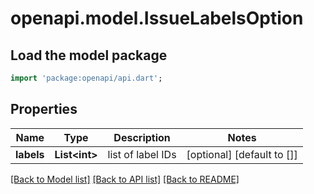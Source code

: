 # openapi.model.IssueLabelsOption

## Load the model package
```dart
import 'package:openapi/api.dart';
```

## Properties
Name | Type | Description | Notes
------------ | ------------- | ------------- | -------------
**labels** | **List&lt;int&gt;** | list of label IDs | [optional] [default to []]

[[Back to Model list]](../README.md#documentation-for-models) [[Back to API list]](../README.md#documentation-for-api-endpoints) [[Back to README]](../README.md)


